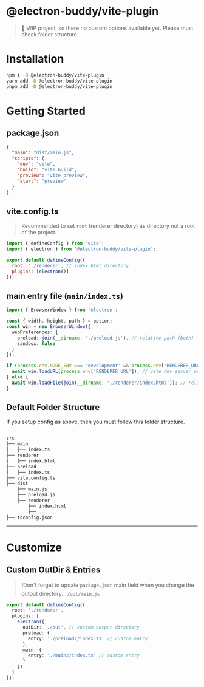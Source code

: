 # @electron-buddy/vite-plugin

> 🚨 WIP project, so there no custom options available yet. Please must check folder structure.

# Installation

```bash
npm i -D @electron-buddy/vite-plugin
yarn add -D @electron-buddy/vite-plugin
pnpm add -D @electron-buddy/vite-plugin
```

# Getting Started

## package.json

```json
{
  "main": "dist/main.js",
  "scripts": {
    "dev": "vite",
    "build": "vite build",
    "preview": "vite preview",
    "start": "preview"
  }
}
```

## vite.config.ts

> Recommended to set `root` (renderer directory) as directory not a root of the project.

```js
import { defineConfig } from 'vite';
import { electron } from '@electron-buddy/vite-plugin';

export default defineConfig({
  root: './renderer', // index.html directory
  plugins: [electron()]
});
```

## main entry file (`main/index.ts`)

```ts
import { BrowserWindow } from 'electron';

const { width, height, path } = option;
const win = new BrowserWindow({
  webPreferences: {
    preload: join(__dirname, './preload.js'), // relative path (both)
    sandbox: false
  }
});

if (process.env.NODE_ENV === 'development' && process.env['RENDERER_URL']) {
  await win.loadURL(process.env['RENDERER_URL']); // vite dev server url (dev server)
} else {
  await win.loadFile(join(__dirname, './renderer/index.html')); // relative path (build)
}
```

## Default Folder Structure

If you setup config as above, then you must follow this folder structure.

```bash

src
├── main
│   ├── index.ts
├── renderer
│   ├── index.html
├── preload
│   ├── index.ts
├── vite.config.ts
├── dist
    ├── main.js
    ├── preload.js
    ├── renderer
        ├── index.html
        ├── ...
├── tsconfig.json
```

---

# Customize

## Custom OutDir & Entries

> ❗️Don't forget to update `package.json` main field when you change the output directory. `./out/main.js`

```ts
export default defineConfig({
  root: './renderer',
  plugins: [
    electron({
      outDir: './out', // custom output directory
      preload: {
        entry: './preload2/index.ts' // custom entry
      },
      main: {
        entry: './main2/index.ts' // custom entry
      }
    })
  ]
});
```
